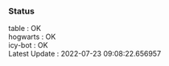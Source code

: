 ### Status


table : OK  
hogwarts : OK  
icy-bot : OK  
Latest Update : 2022-07-23 09:08:22.656957
